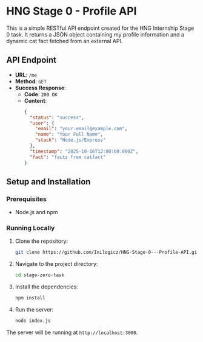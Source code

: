 # HNG Stage 0 - Profile API

This is a simple RESTful API endpoint created for the HNG Internship Stage 0 task. It returns a JSON object containing my profile information and a dynamic cat fact fetched from an external API.

## API Endpoint

-   **URL**: `/me`
-   **Method**: `GET`
-   **Success Response**:
    -   **Code**: `200 OK`
    -   **Content**:
        ```json
        {
          "status": "success",
          "user": {
            "email": "your.email@example.com",
            "name": "Your Full Name",
            "stack": "Node.js/Express"
          },
          "timestamp": "2025-10-16T12:00:00.000Z",
          "fact": "facts from catfact"
        }
        ```

## Setup and Installation

### Prerequisites

-   Node.js and npm

### Running Locally

1.  Clone the repository:
    ```bash
    git clone https://github.com/Inilogicz/HNG-Stage-0---Profile-API.git
    ```
2.  Navigate to the project directory:
    ```bash
    cd stage-zero-task
    ```
3.  Install the dependencies:
    ```bash
    npm install
    ```
4.  Run the server:
    ```bash
    node index.js
    ```
The server will be running at `http://localhost:3000`.
